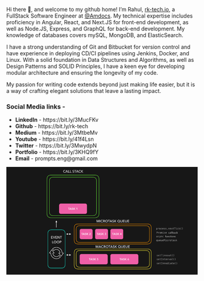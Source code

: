 
Hi there 👋, and welcome to my github home! I’m Rahul, [rk-tech.io](https://rk-tech.io/), a FullStack Software Engineer at [@Amdocs](https://www.amdocs.com/). My technical expertise includes proficiency in Angular, React, and Next.JS for front-end development, as well as Node.JS, Express, and GraphQL for back-end development. My knowledge of databases covers mySQL, MongoDB, and ElasticSearch.

I have a strong understanding of Git and Bitbucket for version control and have experience in deploying CD/CI pipelines using Jenkins, Docker, and Linux. With a solid foundation in Data Structures and Algorithms, as well as Design Patterns and SOLID Principles, I have a keen eye for developing modular architecture and ensuring the longevity of my code.

My passion for writing code extends beyond just making life easier, but it is a way of crafting elegant solutions that leave a lasting impact.

<h3>Social Media links -</h3>
<ul>
    <li>
        <b>LinkedIn</b> - <a href="https://bit.ly/3MucFKv" target="_blank"></a> https://bit.ly/3MucFKv</li>
    <li>
        <b>Github</b> - <a href="https://bit.ly/rk-tech" target="_blank"></a> https://bit.ly/rk-tech</li>
    <li>
        <b>Medium</b> - <a href="https://bit.ly/3MtbeMv" target="_blank"></a> https://bit.ly/3MtbeMv</li>
    <li>
        <b>Youtube</b> - <a href="https://bit.ly/41f4Lsn" target="_blank"></a> https://bit.ly/41f4Lsn</li>
    <li>
        <b>Twitter</b> - <a href="https://bit.ly/3MwydpN" target="_blank"></a> https://bit.ly/3MwydpN</li>
    <li>
        <b>Portfolio</b> - <a href="https://bit.ly/3KHQ9fY" target="_blank"></a> https://bit.ly/3KHQ9fY</li>
    <li>
        <b>Email</b> - <a href="mailto:prompts.eng@gmail.com" target="_blank"></a> prompts.eng@gmail.com</li>
</ul>





<p align="center"><img src="./nodejs.gif"> </p>


<!--
**monk1337/monk1337** is a ✨ _special_ ✨ repository because its `README.md` (this file) appears on your GitHub profile.
Here are some ideas to get you started:
- 🔭 I’m currently working on ...
- 🌱 I’m currently learning ...
- 👯 I’m looking to collaborate on ...
- 🤔 I’m looking for help with ...
- 💬 Ask me about ...
- 📫 How to reach me: ...
- 😄 Pronouns: ...
- ⚡ Fun fact: ...
-->
